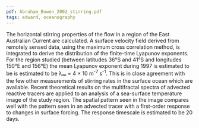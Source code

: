 ```yaml
---
pdf: Abraham_Bowen_2002_stirring.pdf
tags: edward, oceanography
---
```

The horizontal stirring properties of the flow in a region of the East Australian Current are calculated. A surface velocity field derived from remotely sensed data, using the maximum cross correlation method, is integrated to derive the distribution of the finite-time Lyapunov exponents. For the region studied (between latitudes 36&#176;S and 41&#176;S and longitudes 150&#176;E and 156&#176;E) the mean Lyapunov exponent during 1997 is estimated to be is estimated to be λ<sub>∞</sub> = 4 × 10 m<sup>-7</sup> s<sup>-1</sup>. This is in close agreement with the few other measurements of stirring rates in the surface ocean which are available. Recent theoretical results on the multifractal spectra of advected reactive tracers are applied to an analysis of a sea-surface temperature image of the study region. The spatial pattern seen in the image compares well with the pattern seen in an advected tracer with a first-order response to changes in
surface forcing. The response timescale is estimated to be 20 days.
